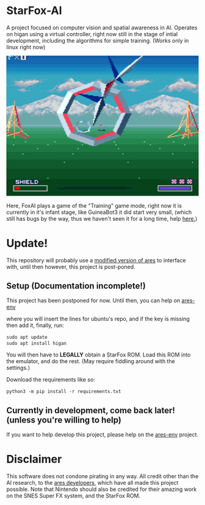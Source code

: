 # StarFox-AI
A project focused on computer vision and spatial awareness in AI. Operates on higan using a virtual controller, right now still in the stage of intial development, including the algorithms for simple training. (Works only in linux right now)

![FoxAI in training game mode](https://github.com/GuineaBot3Labs/StarFox-AI/blob/main/FoxAI.png)

Here, FoxAI plays a game of the "Training" game mode, right now it is currently in it's infant stage, like GuineaBot3 it did start very small, (which still has bugs by the way, thus we haven't seen it for a long time, help [here.](https://github.com/GuineaBot3Labs/deep-GuineaBot3-lichess-bot))

# Update!

This repository will probably use a [modified version of ares](https://github.com/GuineaBot3Labs/ares-env) to interface with, until then however, this project is post-poned.

## Setup (Documentation incomplete!) ##

This project has been postponed for now. Until then, you can help on [ares-env](https://github.com/GuineaBot3Labs/ares-env)

where you will insert the lines for ubuntu's repo, and if the key is missing then add it, finally, run:

    sudo apt update
    sudo apt install higan

You will then have to **LEGALLY** obtain a StarFox ROM. Load this ROM into the emulator, and do the rest. (May require fiddling around with the settings.)

Download the requirements like so:

    python3 -m pip install -r requirements.txt

## Currently in development, come back later! (unless you're willing to help) ##

If you want to help develop this project, please help on the [ares-env](https://github.com/GuineaBot3Labs/ares-env) project.

# Disclaimer
This software does not condone pirating in any way. All credit other than the AI research, to the [ares developers](https://github.com/ares-emulator/ares/contributors), which have all made this project possible. Note that Nintendo should also be credited for their amazing work on the SNES Super FX system, and the StarFox ROM.
